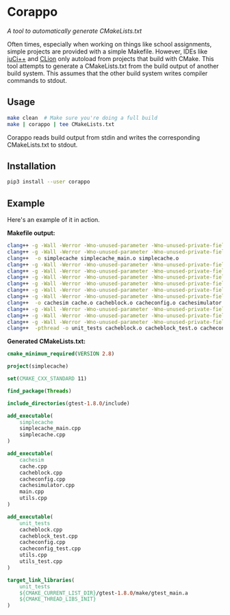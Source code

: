 # Corappo

*A tool to automatically generate CMakeLists.txt*

Often times, especially when working on things like school assignments,
simple projects are provided with a simple Makefile. However, IDEs
like [juCi++](https://gitlab.com/cppit/jucipp) and [CLion](https://www.jetbrains.com/clion/)
only autoload from projects that build with CMake. This tool attempts
to generate a CMakeLists.txt from the build output of another build system.
This assumes that the other build system writes compiler commands to stdout.

## Usage

```bash
make clean  # Make sure you're doing a full build
make | corappo | tee CMakeLists.txt
```

Corappo reads build output from stdin and writes the corresponding CMakeLists.txt to stdout.

## Installation

```bash
pip3 install --user corappo
```

## Example

Here's an example of it in action.

**Makefile output:**

```bash
clang++ -g -Wall -Werror -Wno-unused-parameter -Wno-unused-private-field -std=c++11 -isystem gtest-1.8.0/include  -c -o simplecache_main.o simplecache_main.cpp
clang++ -g -Wall -Werror -Wno-unused-parameter -Wno-unused-private-field -std=c++11 -isystem gtest-1.8.0/include  -c -o simplecache.o simplecache.cpp
clang++  -o simplecache simplecache_main.o simplecache.o
clang++ -g -Wall -Werror -Wno-unused-parameter -Wno-unused-private-field -std=c++11 -isystem gtest-1.8.0/include  -c -o cache.o cache.cpp
clang++ -g -Wall -Werror -Wno-unused-parameter -Wno-unused-private-field -std=c++11 -isystem gtest-1.8.0/include  -c -o cacheblock.o cacheblock.cpp
clang++ -g -Wall -Werror -Wno-unused-parameter -Wno-unused-private-field -std=c++11 -isystem gtest-1.8.0/include  -c -o cacheconfig.o cacheconfig.cpp
clang++ -g -Wall -Werror -Wno-unused-parameter -Wno-unused-private-field -std=c++11 -isystem gtest-1.8.0/include  -c -o cachesimulator.o cachesimulator.cpp
clang++ -g -Wall -Werror -Wno-unused-parameter -Wno-unused-private-field -std=c++11 -isystem gtest-1.8.0/include  -c -o main.o main.cpp
clang++ -g -Wall -Werror -Wno-unused-parameter -Wno-unused-private-field -std=c++11 -isystem gtest-1.8.0/include  -c -o utils.o utils.cpp
clang++  -o cachesim cache.o cacheblock.o cacheconfig.o cachesimulator.o main.o utils.o
clang++ -g -Wall -Werror -Wno-unused-parameter -Wno-unused-private-field -std=c++11 -isystem gtest-1.8.0/include  -c -o cacheblock_test.o cacheblock_test.cpp
clang++ -g -Wall -Werror -Wno-unused-parameter -Wno-unused-private-field -std=c++11 -isystem gtest-1.8.0/include  -c -o cacheconfig_test.o cacheconfig_test.cpp
clang++ -g -Wall -Werror -Wno-unused-parameter -Wno-unused-private-field -std=c++11 -isystem gtest-1.8.0/include  -c -o utils_test.o utils_test.cpp
clang++  -pthread -o unit_tests cacheblock.o cacheblock_test.o cacheconfig.o cacheconfig_test.o utils.o utils_test.o gtest-1.8.0/make/gtest_main.a
```

**Generated CMakeLists.txt:**

```cmake
cmake_minimum_required(VERSION 2.8)

project(simplecache)

set(CMAKE_CXX_STANDARD 11)

find_package(Threads)

include_directories(gtest-1.8.0/include)

add_executable(
    simplecache
    simplecache_main.cpp
    simplecache.cpp
)

add_executable(
    cachesim
    cache.cpp
    cacheblock.cpp
    cacheconfig.cpp
    cachesimulator.cpp
    main.cpp
    utils.cpp
)

add_executable(
    unit_tests
    cacheblock.cpp
    cacheblock_test.cpp
    cacheconfig.cpp
    cacheconfig_test.cpp
    utils.cpp
    utils_test.cpp
)

target_link_libraries(
    unit_tests
    ${CMAKE_CURRENT_LIST_DIR}/gtest-1.8.0/make/gtest_main.a
    ${CMAKE_THREAD_LIBS_INIT}
)
```
